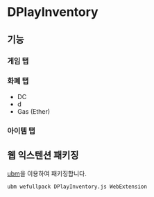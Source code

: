 # DPlayInventory

## 기능
### 게임 탭

### 화폐 탭
- DC
- d
- Gas (Ether)

### 아이템 탭

## 웹 익스텐션 패키징
[ubm](https://github.com/Hanul/ubm)을 이용하여 패키징합니다.
```
ubm wefullpack DPlayInventory.js WebExtension
```
